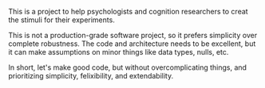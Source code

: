 This is a project to help psychologists and cognition researchers to creat the stimuli for their experiments. 

This is not a production-grade software project, so it prefers simplicity over complete robustness. The code and architecture needs to be excellent, but it can make assumptions on minor things like data types, nulls, etc. 

In short, let's make good code, but without overcomplicating things, and prioritizing simplicity, felixibility, and extendability.